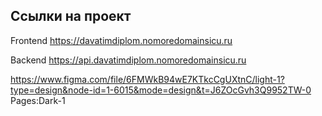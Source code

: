 ## Ссылки на проект

Frontend https://davatimdiplom.nomoredomainsicu.ru

Backend https://api.davatimdiplom.nomoredomainsicu.ru

https://www.figma.com/file/6FMWkB94wE7KTkcCgUXtnC/light-1?type=design&node-id=1-6015&mode=design&t=J6ZOcGvh3Q9952TW-0
Pages:Dark-1
